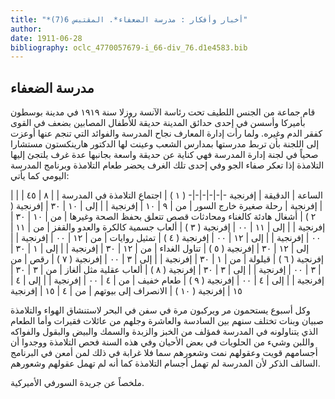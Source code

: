 ```yaml
---
title: "*أخبار وأفكار : مدرسة الضعفاء*. المقتبس 6(7)"
author: 
date: 1911-06-28
bibliography: oclc_4770057679-i_66-div_76.d1e4583.bib
---
```




##  مدرسة الضعفاء 


 قام جماعة من الجنس اللطيف تحت رئاسة الآنسة روزلا سنة  ١٩١٩  في مدينة بوسطون بأميركا وأسسن في  إحدى  حدائق المدينة حديقة للأطفال المصابين بضعف في القوى كفقر الدم وغيره. ولما رأت إدارة المعارف نجاح المدرسة والفوائد التي تنجم عنها أوعزت إلى اللجنة بأن تربط مدرستها بمدارس الشعب وعينت لها الدكتور هارينكستون   مستشارا صحياً في لجنة إدارة المدرسة فهي كناية عن حديقة واسعة بجانبها عدة غرف يلتجئ إليها التلامذة   إذا تعكر صفاء الجو وفي  إحدى  تلك الغرف يحضر طعام التلامذة وبرنامج المدرسة اليومي كما يأتي: 


 |  |  |  الساعة  |  الدقيقة  |  إفرنجية 
-|-|-|-|-|-
 (  ١  )  |  اجتماع التلامذة في المدرسة  |  |  ٨  |  ٤٥  |  إفرنجية 
 |  رحلة صغيرة خارج السور  |  من  |  ٩  |  ١٠  |  إفرنجية 
 |  |  إلى  |  ١٠  |  ٣٠  |  إفرنجية 
 (  ٢  )  |  أشغال هادئة كالغناء ومحادثات قصص تتعلق بحفظ الصحة وغيرها  |  من  |  ١٠  |  ٣٠  |  إفرنجية 
 |  |  إلى  |  ١١  |  ٠٠  |  إفرنجية 
 (  ٣  )  |  ألعاب جسمية كالكرة والعدو والقفز  |  من  |  ١١  |  ٠٠  |  إفرنجية 
 |  |  إلى  |  ١٢  |  ٠٠  |  إفرنجية 
 (  ٤  )  |  تمثيل روايات  |  من  |  ١٢  |  ٠٠  |  إفرنجية 
 |  |  إلى  |  ١٢  |  ٣٠  |  إفرنجية 
 (  ٥  )  |  تناول الغداء  |  من  |  ١٢  |  ٣٠  |  إفرنجية 
 |  |  إلى  |  ١  |  ٣٠  |  إفرنجية 
 (  ٦  )  |  قيلولة  |  من  |  ١  |  ٣٠  |  إفرنجية 
 |  |  إلى  |  ٣  |  ٠٠  |  إفرنجية 
 (  ٧  )  |  رقص  |  من  |  ٣  |  ٠٠  |  إفرنجية 
 |  |  إلى  |  ٣  |  ٣٠  |  إفرنجية 
 (  ٨  )  |  ألعاب عقلية مثل ألغاز  |  من  |  ٣  |  ٣٠  |  إفرنجية 
 |  |  إلى  |  ٤  |  ٠٠  |  إفرنجية 
 (  ٩  )  |  طعام خفيف  |  من  |  ٤  |  ٠٠  |  إفرنجية 
 |  |  إلى  |  ٤  |  ١٥  |  إفرنجية 
 (  ١٠  )  |  الانصراف إلى بيوتهم  |  من  |  ٤  |  ١٥  |  إفرنجية 


 وكل أسبوع يستحمون مر ويركبون مرة في سفن في البحر لاستنشاق الهواء والتلامذة صبيان وبنات تختلف سنهم بين السادسة والعاشرة وجلهم من عائلات فقيرات   وأما الطعام الذي يتناولونه في المدرسة فمؤلف من الخبز والزبدة والسمك والبيض والبقول والفواكه واللبن وشيء من الحلويات في بعض الأحيان وفي هذه السنة فحص التلامذة ووجدوا أن أجسامهم قويت وعقولهم نمت وشعورهم سما فلا غرابة في ذلك لمن أمعن في البرنامج السالف الذكر لأن المدرسة لم تهمل أجسام التلامذة كما أنه لم تهمل عقولهم وشعورهم. 

 ملخصاً عن جريدة  السورفي  الأميركية. 
